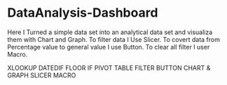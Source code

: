 # DataAnalysis-Dashboard
Here I Turned a simple data set into an analytical data set and visualiza them with Chart and Graph. To filter data I Use Slicer. To covert data from Percentage value to general value I use Button. To clear all filter I user Macro.

XLOOKUP
DATEDIF
FLOOR
IF
PIVOT TABLE
FILTER
BUTTON
CHART & GRAPH
SLICER
MACRO
